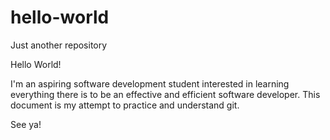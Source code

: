 # hello-world
Just another repository

Hello World!

I'm an aspiring software development student interested in learning everything there is to be an effective and efficient software developer. This document is my attempt to practice and understand git.

See ya!

